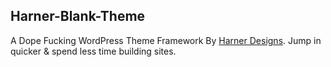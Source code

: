 ## Harner-Blank-Theme
A Dope Fucking WordPress Theme Framework By [Harner Designs](http://harnerdesigns.com). Jump in quicker & spend less time building sites.
